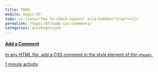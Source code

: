 ```yaml
---
title: TODO
module: topic-07
todo: <i class="fas fa-check-square" aria-hidden="true"></i>
permalink: /topic-07/todo-css-comments/
categories: uncategorized
---
```


<div class="row text-center">
  <div class="col-lg-4">
    <div class="bs-component">
      <div class="list-group">
        <a href="../css-comments/" target="_blank" class="list-group-item">
          <i class="icon-hw fas fa-file-medical-alt" aria-hidden="true"></i>
          <h4 class="list-group-item-heading">Add a Comment</h4>
          <p class="list-group-item-text">In any HTML file, add a CSS comment in the style element of the <code>&lt;head&gt;</code>.</p>
          <div class="divider-hw"></div>
          <p class="list-group-item-text"><i class="far fa-clock" aria-hidden="true"></i> 1 minute activity</p>
        </a>
      </div>
    </div>
  </div>
</div>
